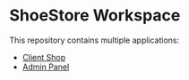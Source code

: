 # ShoeStore Workspace

This repository contains multiple applications:

- [Client Shop](./client-shop/)
- [Admin Panel](./admin-panel/)

